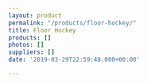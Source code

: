 ```yaml
---
layout: product
permalink: "/products/floor-hockey/"
title: Floor Hockey
products: []
photos: []
suppliers: []
date: '2019-03-29T22:59:48.000+00:00'

---
```

